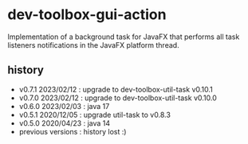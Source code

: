 <!--
  - MIT License
  -
  - Copyright © 2020-2023 dev-toolbox.org
  -
  - Permission is hereby granted, free of charge, to any person obtaining a copy of this software and associated documentation files
  - (the "Software"), to deal in the Software without restriction, including without limitation the rights to use, copy, modify, merge, publish,
  - distribute, sublicense, and/or sell copies of the Software, and to permit persons to whom the Software is furnished to do so, subject to the
  - following conditions:
  -
  - The above copyright notice and this permission notice shall be included in all copies or substantial portions of the Software.
  -
  - THE SOFTWARE IS PROVIDED "AS IS", WITHOUT WARRANTY OF ANY KIND, EXPRESS OR IMPLIED, INCLUDING BUT NOT LIMITED TO THE WARRANTIES OF
  - MERCHANTABILITY, FITNESS FOR A PARTICULAR PURPOSE AND NONINFRINGEMENT. IN NO EVENT SHALL THE AUTHORS OR COPYRIGHT HOLDERS BE LIABLE FOR ANY
  - CLAIM, DAMAGES OR OTHER LIABILITY, WHETHER IN AN ACTION OF CONTRACT, TORT OR OTHERWISE, ARISING FROM, OUT OF OR IN CONNECTION WITH THE SOFTWARE
  - OR THE USE OR OTHER DEALINGS IN THE SOFTWARE.
  -->

dev-toolbox-gui-action
======================

Implementation of a background task for JavaFX that performs all task listeners notifications in the JavaFX platform thread.

history
-------
- v0.7.1 2023/02/12 : upgrade to dev-toolbox-util-task v0.10.1
- v0.7.0 2023/02/12 : upgrade to dev-toolbox-util-task v0.10.0
- v0.6.0 2023/02/03 : java 17
- v0.5.1 2020/12/05 : upgrade util-task to v0.8.3
- v0.5.0 2020/04/23 : java 14
- previous versions : history lost :)